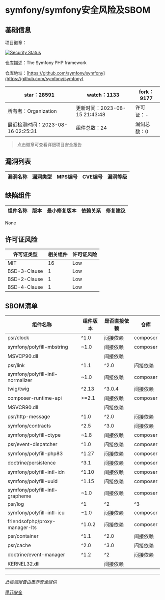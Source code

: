 # symfony/symfony安全风险及SBOM

## 基础信息

项目徽章：

[![Security Status](https://www.murphysec.com/platform3/v31/badge/1691516035402588160.svg)](https://www.murphysec.com/console/report/1691516035264176128/1691516035402588160)

仓库描述：The Symfony PHP framework

仓库地址：[https://github.com/symfony/symfony](https://github.com/symfony/symfony)

| star：28591 | watch：1133 | fork：9177 |
| ----------- | -------------- | ------------ |
| 所有者：Organization | 更新时间：2023-08-15 21:43:48 | 许可证：- |
| 最近检测时间：2023-08-16 02:25:31 | 组件总数：24 | 漏洞总数：0 |

> 点击徽章可查看详细项目安全报告



## 漏洞列表

| 漏洞名称 | 漏洞类型 | MPS编号 | CVE编号 | 漏洞等级 |
| ------- | ------ | ------- | ------ | ----- |





## 缺陷组件

| 组件名称 | 版本 | 最小修复版本 | 依赖关系 | 修复建议 |
| -------- | ---- | ------------ | -------- | -------- |
None




## 许可证风险

| 许可证类型 | 相关组件 | 许可证风险 |
| ---------- | -------- | ---------- |
|MIT|16|Low|
|BSD-3-Clause|1|Low|
|BSD-2-Clause|1|Low|
|BSD-4-Clause|1|Low|




## SBOM清单

| 组件名称 | 组件版本 | 是否直接依赖 | 仓库 |
| -------- | -------- | ------------ | ---- |
|psr/clock|^1.0|间接依赖|composer|
|symfony/polyfill-mbstring|~1.0|间接依赖|composer|
|MSVCP90.dll||间接依赖||
|psr/link|^1.1|^2.0|间接依赖|composer|
|symfony/polyfill-intl-normalizer|~1.0|间接依赖|composer|
|twig/twig|^2.13|^3.0.4|间接依赖|composer|
|composer-runtime-api|>=2.1|间接依赖|composer|
|MSVCR90.dll||间接依赖||
|psr/http-message|^1.0|^2.0|间接依赖|composer|
|symfony/contracts|^2.5|^3.0|间接依赖|composer|
|symfony/polyfill-ctype|~1.8|间接依赖|composer|
|psr/event-dispatcher|^1.0|间接依赖|composer|
|symfony/polyfill-php83|^1.27|间接依赖|composer|
|doctrine/persistence|^3.1|间接依赖|composer|
|symfony/polyfill-intl-idn|^1.10|间接依赖|composer|
|symfony/polyfill-uuid|^1.15|间接依赖|composer|
|symfony/polyfill-intl-grapheme|~1.0|间接依赖|composer|
|psr/log|^1|^2|^3|间接依赖|composer|
|symfony/polyfill-intl-icu|~1.0|间接依赖|composer|
|friendsofphp/proxy-manager-lts|^1.0.2|间接依赖|composer|
|psr/container|^1.1|^2.0|间接依赖|composer|
|psr/cache|^2.0|^3.0|间接依赖|composer|
|doctrine/event-manager|^1.2|^2|间接依赖|composer|
|KERNEL32.dll||间接依赖||


------

*此检测报告由墨菲安全提供*

[墨菲安全](www.murphysec.com)